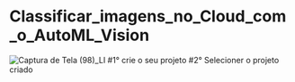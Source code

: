 # Classificar_imagens_no_Cloud_com_o_AutoML_Vision
![Captura de Tela (98)_LI](https://user-images.githubusercontent.com/49367122/77254088-ac6f4680-6c3d-11ea-82b0-e4c3b570392d.jpg)
#1° crie o seu projeto 
#2° Selecioner o projeto criado
